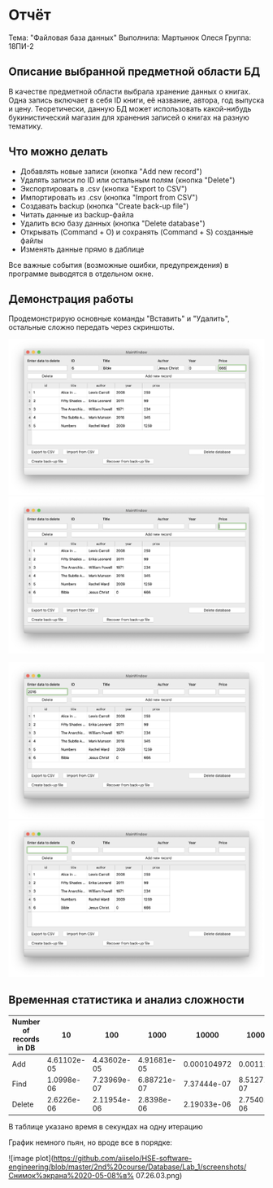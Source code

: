 # Отчёт 

Тема: "Файловая база данных"
Выполнила: Мартынюк Олеся 
Группа: 18ПИ-2 

## Описание выбранной предметной области БД

В качестве предметной области выбрала хранение данных о книгах. Одна запись включает в себя ID книги, её название, автора, год выпуска и цену. Теоретически, данную БД может использовать какой-нибудь букинистический магазин для хранения записей о книгах на разную тематику. 

## Что можно делать

- Добавлять новые записи (кнопка "Add new record")
- Удалять записи по ID или остальным полям (кнопка "Delete")
- Экспортировать в .csv (кнопка "Export to CSV")
- Импортировать из .csv (кнопка "Import from CSV")
- Создавать backup  (кнопка "Create back-up file")
- Читать данные из backup-файла 
- Удалить всю базу данных (кнопка "Delete database")
- Открывать (Command + O) и сохранять (Command + S)  созданные файлы
- Изменять данные прямо в даблице

Все важные события (возможные ошибки, предупреждения) в программе выводятся в отдельном окне. 

## Демонстрация работы

Продемонстрирую основные команды "Вставить" и "Удалить", остальные сложно передать через скриншоты. 

![Image before add](https://github.com/aiiselo/HSE-software-engineering/blob/master/2nd%20course/Database/Lab_1/screenshots/Снимок%20экрана%202020-05-07%20в%2004.34.42.png)
![Image after add](https://github.com/aiiselo/HSE-software-engineering/blob/master/2nd%20course/Database/Lab_1/screenshots/Снимок%20экрана%202020-05-07%20в%2004.34.54.png)

![Image before delete](https://github.com/aiiselo/HSE-software-engineering/blob/master/2nd%20course/Database/Lab_1/screenshots/Снимок%20экрана%202020-05-07%20в%2004.35.09.png)
![Image after delete](https://github.com/aiiselo/HSE-software-engineering/blob/master/2nd%20course/Database/Lab_1/screenshots/Снимок%20экрана%202020-05-07%20в%2004.35.16.png)

## Временная статистика и анализ сложности

| Number of records in DB | 10 | 100 | 1000 | 10000 | 100000 |
| --- | --- | --- | --- | --- | --- | 
| Add        |  4.61102e-05 |   4.43602e-05 |    4.91681e-05 |     0.000104972 |      0.00112887  |
| Find       |  1.0998e-06  |   7.23969e-07 |    6.88721e-07 |     7.37444e-07 |      8.51271e-07 |
| Delete     |  2.6226e-06  |   2.11954e-06 |    2.8398e-06  |     2.19033e-06 |      2.75401e-06 |

В таблице указано время в секундах на одну итерацию

График немного пьян, но вроде все в порядке: 

![image plot](https://github.com/aiiselo/HSE-software-engineering/blob/master/2nd%20course/Database/Lab_1/screenshots/Снимок%экрана%2020-05-08%в% 07.26.03.png)
